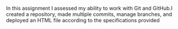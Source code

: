 In this assignment I assessed my ability to work with Git and GitHub.I created a repository, made multiple commits, manage branches, and deployed an HTML file according to the specifications provided